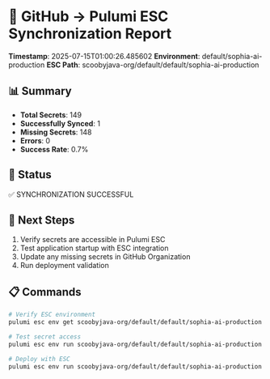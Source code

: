 # 🔄 GitHub → Pulumi ESC Synchronization Report

**Timestamp**: 2025-07-15T01:00:26.485602
**Environment**: default/sophia-ai-production
**ESC Path**: scoobyjava-org/default/default/sophia-ai-production

## 📊 Summary
- **Total Secrets**: 149
- **Successfully Synced**: 1
- **Missing Secrets**: 148
- **Errors**: 0
- **Success Rate**: 0.7%

## 🎯 Status
✅ SYNCHRONIZATION SUCCESSFUL

## 🔧 Next Steps
1. Verify secrets are accessible in Pulumi ESC
2. Test application startup with ESC integration
3. Update any missing secrets in GitHub Organization
4. Run deployment validation

## 📋 Commands
```bash
# Verify ESC environment
pulumi esc env get scoobyjava-org/default/default/sophia-ai-production

# Test secret access
pulumi esc env run scoobyjava-org/default/default/sophia-ai-production -- echo "ESC integration working"

# Deploy with ESC
pulumi esc env run scoobyjava-org/default/default/sophia-ai-production -- pulumi up --yes --stack default/sophia-ai-production
```
